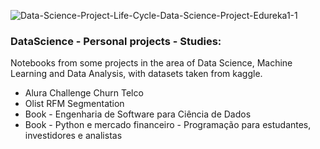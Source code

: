 ![Data-Science-Project-Life-Cycle-Data-Science-Project-Edureka1-1](https://user-images.githubusercontent.com/64717231/233168607-5a6d854a-3911-4eef-8f33-825d2e79d905.png)


### DataScience - Personal projects - Studies:
Notebooks from some projects in the area of Data Science, Machine Learning and Data Analysis, with datasets taken from kaggle.

* Alura Challenge Churn Telco
* Olist RFM Segmentation
* Book - Engenharia de Software para Ciência de Dados
* Book - Python e mercado financeiro - Programação para estudantes, investidores e analistas



